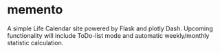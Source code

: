 # memento
A simple Life Calendar site powered by Flask and plotly Dash. Upcoming functionality will include ToDo-list mode and automatic weekly/monthly statistic calculation.
